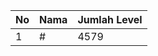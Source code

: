 | No | Nama            | Jumlah Level |
|----|-----------------|--------------|
| 1  | #    |    4579        |

